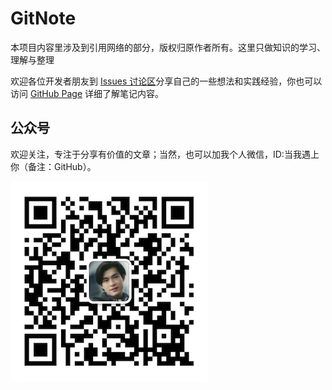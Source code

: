 # GitNote

本项目内容里涉及到引用网络的部分，版权归原作者所有。这里只做知识的学习、理解与整理

欢迎各位开发者朋友到 [Issues 讨论区](https://github.com/seven-uncle/GitNote/issues)分享自己的一些想法和实践经验，你也可以访问 [GitHub Page](https://develop-assistant.github.io/GitNote/#/)  详细了解笔记内容。



## 公众号

欢迎关注，专注于分享有价值的文章；当然，也可以加我个人微信，ID:当我遇上你（备注：GitHub）。

![公众号](docs/assets/公众号.png)
